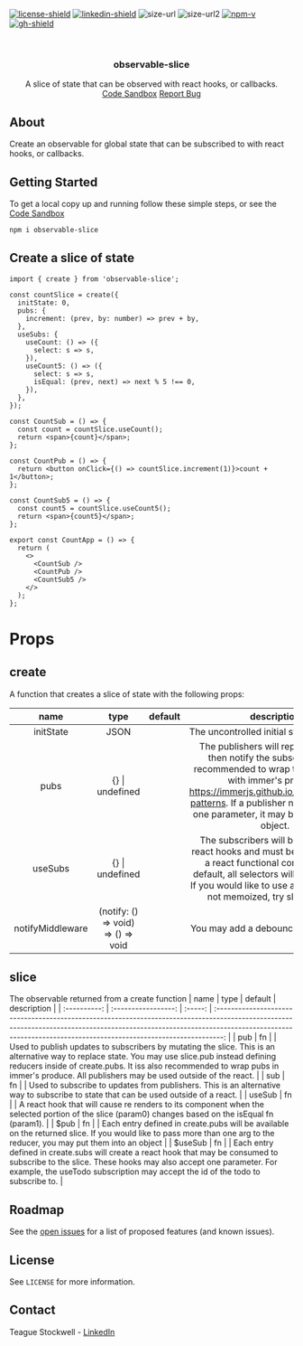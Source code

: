 [![license-shield]][license-url] [![linkedin-shield]][linkedin-url] ![size-url] ![size-url2] [![npm-v]][npm-url] [![gh-shield]][gh-url]

[license-shield]: https://img.shields.io/github/license/teaguestockwell/observable-slice.svg
[license-url]: https://github.com/teaguestockwell/observable-slice/blob/master/LICENSE
[linkedin-shield]: https://img.shields.io/badge/-LinkedIn-black.svg?logo=linkedin&colorB=555
[linkedin-url]: https://www.linkedin.com/in/teague-stockwell/
[size-url]: https://img.shields.io/bundlephobia/minzip/observable-slice
[size-url2]: https://img.shields.io/bundlephobia/min/observable-slice
[npm-v]: https://img.shields.io/npm/v/observable-slice
[npm-url]: https://www.npmjs.com/package/observable-slice
[gh-shield]: https://img.shields.io/badge/-GitHub-black.svg?logo=github&colorB=555
[gh-url]: https://github.com/teaguestockwell/observable-slice

<!-- PROJECT LOGO -->
<br />
<p align="center">
  <a href="https://github.com/teaguestockwell/observable-slice">
  </a>

  <h3 align="center">observable-slice</h3>

  <p align="center">
    A slice of state that can be observed with react hooks, or callbacks.
    <br />
    <a href="https://codesandbox.io/s/observable-slice-sh6e33">Code Sandbox</a>
    <a href="https://github.com/teaguestockwell/observable-slice/issues">Report Bug</a>
  </p>
</p>

## About

Create an observable for global state that can be subscribed to with react hooks, or callbacks.

## Getting Started

To get a local copy up and running follow these simple steps, or see the [Code Sandbox](https://codesandbox.io/s/observable-slice-sh6e33)

```sh
npm i observable-slice
```

## Create a slice of state

```tsx
import { create } from 'observable-slice';

const countSlice = create({
  initState: 0,
  pubs: {
    increment: (prev, by: number) => prev + by,
  },
  useSubs: {
    useCount: () => ({
      select: s => s,
    }),
    useCount5: () => ({
      select: s => s,
      isEqual: (prev, next) => next % 5 !== 0,
    }),
  },
});

const CountSub = () => {
  const count = countSlice.useCount();
  return <span>{count}</span>;
};

const CountPub = () => {
  return <button onClick={() => countSlice.increment(1)}>count + 1</button>;
};

const CountSub5 = () => {
  const count5 = countSlice.useCount5();
  return <span>{count5}</span>;
};

export const CountApp = () => {
  return (
    <>
      <CountSub />
      <CountPub />
      <CountSub5 />
    </>
  );
};
```

# Props

## create
A function that creates a slice of state with the following props:

|     name     |        type         | default |                                                                                                                  description                                                                                                                   |
| :----------: | :-----------------: | :-----: | :--------------------------------------------------------------------------------------------------------------------------------------------------------------------------------------------------------------------------------------------: |
|  initState   |        JSON         |         |                                                                                                  The uncontrolled initial state of the slice.                                                                                                  |
|     pubs     |   {} \| undefined   |         | The publishers will replace the slice then notify the subscribers. It is recommended to wrap these reducers with immer's produce: https://immerjs.github.io/immer/update-patterns. If a publisher needs more than one parameter, it may be passed as an object. |
|     useSubs  |   {} \| undefined   |         | The subscribers will be available as react hooks and must be used inside of a react functional component. By default, all selectors will be memoized. If you would like to use a selector that is not memoized, try slice.useSub.               |
| notifyMiddleware | (notify: () => void) => () => void  |      |                                                                                  You may add a debounce function here.                                                                                  |

## slice
The observable returned from a create function
|     name     |        type         | default |                                                                                                                  description                                                                                                                   |
| :----------: | :-----------------: | :-----: | :--------------------------------------------------------------------------------------------------------------------------------------------------------------------------------------------------------------------------------------------: |
| pub          |        fn           |         | Used to publish updates to subscribers by mutating the slice. This is an alternative way to replace state. You may use slice.pub instead defining reducers inside of create.pubs. It iss also recommended to wrap pubs in immer's produce. All publishers may be used outside of the react.                       |
| sub          |        fn           |         | Used to subscribe to updates from publishers. This is an alternative way to subscribe to state that can be used outside of a react.                                                                                                            |
| useSub       |        fn           |         | A react hook that will cause re renders to its component when the selected portion of the slice (param0) changes based on the isEqual fn (param1).                                                                                       |
| $pub         |        fn           |         | Each entry defined in create.pubs will be available on the returned slice. If you would like to pass more than one arg to the reducer, you may put them into an object                                                                         |
| $useSub      |        fn           |         | Each entry defined in create.subs will create a react hook that may be consumed to subscribe to the slice. These hooks may also accept one parameter. For example, the useTodo subscription may accept the id of the todo to subscribe to. |
## Roadmap

See the [open issues](https://github.com/teaguestockwell/observable-slice/issues) for a list of proposed features (and known issues).

## License

See `LICENSE` for more information.

## Contact

Teague Stockwell - [LinkedIn](https://www.linkedin.com/in/teague-stockwell)
